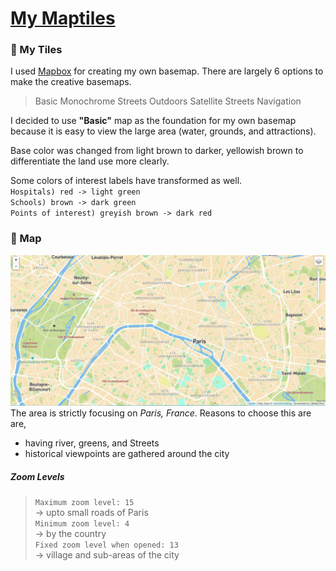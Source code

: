 # <span style="text-decoration: underline">My Maptiles</span>
### :pushpin: My Tiles
I used <a href="https://www.mapbox.com/">Mapbox</a> for creating my own basemap. There are largely 6 options to make the creative basemaps.
> Basic
> Monochrome
> Streets
> Outdoors
> Satellite Streets
> Navigation

I decided to use **"Basic"** map as the foundation for my own basemap because it is easy to view the large area (water, grounds, and attractions).

Base color was changed from light brown to darker, yellowish brown to differentiate the land use more clearly.

Some colors of interest labels have transformed as well.<br>
`Hospitals) red -> light green` <br>
`Schools) brown -> dark green` <br>
`Points of interest) greyish brown -> dark red`
### :memo: Map
![](img/map-image.JPG)
The area is strictly focusing on *Paris, France*. Reasons to choose this are are,
- having river, greens, and Streets
- historical viewpoints are gathered around the city

##### Zoom Levels
>`Maximum zoom level: 15` <br>
-> upto small roads of Paris <br>
>`Minimum zoom level: 4` <br>
-> by the country <br>
>`Fixed zoom level when opened: 13`<br>
-> village and sub-areas of the city
